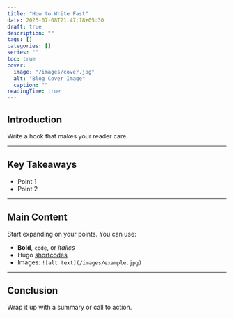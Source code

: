 ```yaml
---
title: "How to Write Fast"
date: 2025-07-08T21:47:18+05:30
draft: true
description: ""
tags: []
categories: []
series: ""
toc: true
cover:
  image: "/images/cover.jpg"
  alt: "Blog Cover Image"
  caption: ""
readingTime: true
---
```


## Introduction

Write a hook that makes your reader care.

---

## Key Takeaways

- Point 1
- Point 2

---

## Main Content

Start expanding on your points. You can use:

- **Bold**, `code`, or _italics_
- Hugo [shortcodes](https://gohugo.io/content-management/shortcodes/)
- Images: `![alt text](/images/example.jpg)`

---

## Conclusion

Wrap it up with a summary or call to action.

